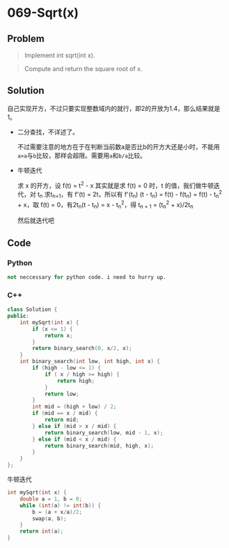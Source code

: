 # 069-Sqrt(x)

## Problem

> Implement int sqrt(int x).

> Compute and return the square root of x.

## Solution

自己实现开方，不过只要实现整数域内的就行，即2的开放为1.4，那么结果就是1。

- 二分查找，不详述了。

    不过需要注意的地方在于在判断当前数a是否比b的开方大还是小时，不能用`a×a`与`b`比较，那样会超限。需要用`a`和`b/a`比较。

- 牛顿迭代

    求 x 的开方，设 f(t) = t<sup>2</sup> - x 其实就是求 f(t) = 0 时，t 的值，我们做牛顿迭代，对 t<sub>n</sub> 求t<sub>n+1</sub>，有 f'(t) = 2t，所以有
    f'(t<sub>n</sub>) (t - t<sub>n</sub>) = f(t) - f(t<sub>n</sub>) = f(t) - t<sub>n</sub><sup>2</sup> + x，取 f(t) = 0，有2t<sub>n</sub>(t - t<sub>n</sub>) = x - t<sub>n</sub><sup>2</sup>，得 t<sub>n + 1</sub> = (t<sub>n</sub><sup>2</sup> + x)/2t<sub>n</sub>

    然后就迭代吧

## Code

### Python

```python
not neccessary for python code. i need to hurry up.
```

### C++

```cpp
class Solution {
public:
    int mySqrt(int x) {
        if (x <= 1) {
            return x;
        }
        return binary_search(0, x/2, x);
    }
    int binary_search(int low, int high, int x) {
        if (high - low <= 1) {
            if ( x / high >= high) {
                return high;
            }
            return low;
        }
        int mid = (high + low) / 2;
        if (mid == x / mid) {
            return mid;
        } else if (mid > x / mid) {
            return binary_search(low, mid - 1, x);
        } else if (mid < x / mid) {
            return binary_search(mid, high, x);
        }
    }
};
```

牛顿迭代

```cpp
int mySqrt(int x) {
    double a = 1, b = 0;
    while (int(a) != int(b)) {
        b = (a + x/a)/2;
        swap(a, b);
    }
    return int(a);
}
```
